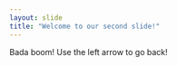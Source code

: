 ```yaml
---
layout: slide
title: "Welcome to our second slide!"
---
```

Bada boom!
Use the left arrow to go back!

